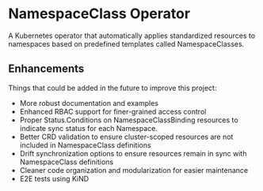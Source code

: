 # NamespaceClass Operator

A Kubernetes operator that automatically applies standardized resources to namespaces based on predefined templates called NamespaceClasses.

## Enhancements 

Things that could be added in the future to improve this project:

* More robust documentation and examples
* Enhanced RBAC support for finer-grained access control
* Proper Status.Conditions on NamespaceClassBinding resources to indicate sync status for each Namespace.
* Better CRD validation to ensure cluster-scoped resources are not included in NamespaceClass definitions
* Drift synchronization options to ensure resources remain in sync with NamespaceClass definitions
* Cleaner code organization and modularization for easier maintenance
* E2E tests using KiND